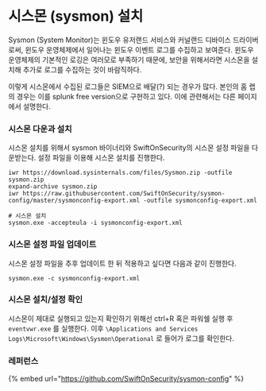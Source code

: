# 시스몬 (sysmon) 설치

Sysmon (System Monitor)는 윈도우 유저랜드 서비스와 커널랜드 디바이스 드라이버로써, 윈도우 운영체제에서 일어나는 윈도우 이벤트 로그를 수집하고 보여준다. 윈도우 운영체제의 기본적인 로깅은 여러모로 부족하기 때문에, 보안을 위해서라면 시스몬을 설치해 추가로 로그를 수집하는 것이 바람직하다.&#x20;

이렇게 시스몬에서 수집된 로그들은 SIEM으로 배달(?) 되는 경우가 많다. 본인의 홈 랩의 경우는 이를 splunk free version으로 구현하고 있다. 이에 관련해서는 다른 페이지에서 설명한다.&#x20;

### 시스몬 다운과 설치 &#x20;

시스몬 설치를 위해서 sysmon 바이너리와 SwiftOnSecurity의 시스몬 설정 파일을 다운받는다. 설정 파일을 이용해 시스몬 설치를 진행한다.&#x20;

```
iwr https://download.sysinternals.com/files/Sysmon.zip -outfile sysmon.zip
expand-archive sysmon.zip
iwr https://raw.githubusercontent.com/SwiftOnSecurity/sysmon-config/master/sysmonconfig-export.xml -outfile sysmonconfig-export.xml

# 시스몬 설치 
sysmon.exe -accepteula -i sysmonconfig-export.xml
```

### 시스몬 설정 파일 업데이트&#x20;

시스몬 설정 파일을 추후 업데이트 한 뒤 적용하고 싶다면 다음과 같이 진행한다.&#x20;

```
sysmon.exe -c sysmonconfig-export.xml
```

### 시스몬 설치/설정 확인&#x20;

시스몬이 제대로 실행되고 있는지 확인하기 위해선 ctrl+R 혹은 파워쉘 실행 후 `eventvwr.exe` 를 실행한다. 이후 `\Applications and Services Logs\Microsoft\Windows\Sysmon\Operational` 로 들어가 로그를 확인한다.&#x20;



### 레퍼런스&#x20;

{% embed url="https://github.com/SwiftOnSecurity/sysmon-config" %}
